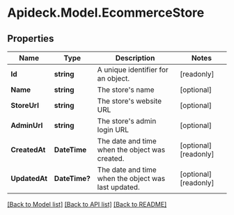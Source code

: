 # Apideck.Model.EcommerceStore

## Properties

Name | Type | Description | Notes
------------ | ------------- | ------------- | -------------
**Id** | **string** | A unique identifier for an object. | [readonly] 
**Name** | **string** | The store&#39;s name | [optional] 
**StoreUrl** | **string** | The store&#39;s website URL | [optional] 
**AdminUrl** | **string** | The store&#39;s admin login URL | [optional] 
**CreatedAt** | **DateTime** | The date and time when the object was created. | [optional] [readonly] 
**UpdatedAt** | **DateTime?** | The date and time when the object was last updated. | [optional] [readonly] 

[[Back to Model list]](../README.md#documentation-for-models) [[Back to API list]](../README.md#documentation-for-api-endpoints) [[Back to README]](../README.md)

